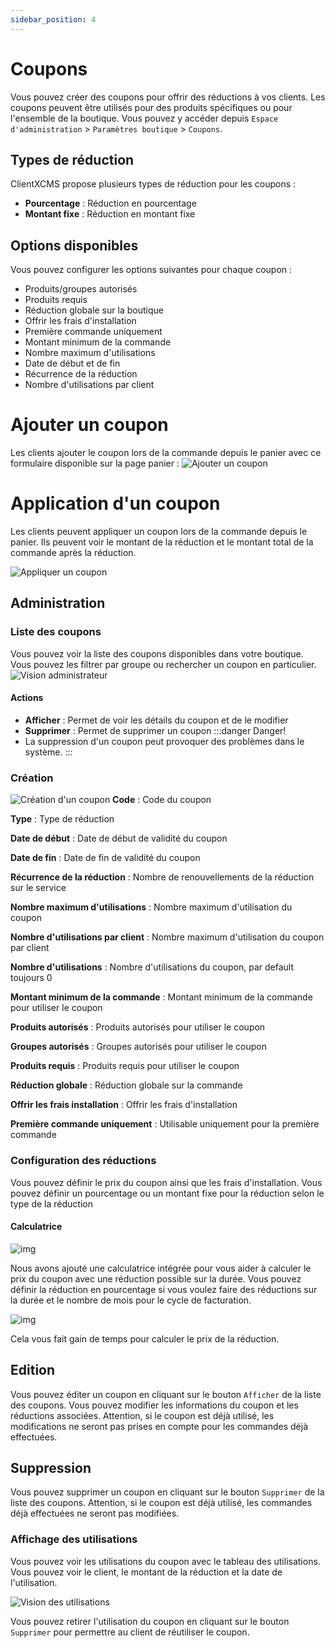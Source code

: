 ```yaml
---
sidebar_position: 4
---
```

# Coupons
Vous pouvez créer des coupons pour offrir des réductions à vos clients. Les coupons peuvent être utilisés pour des produits spécifiques ou pour l'ensemble de la boutique. Vous pouvez y accéder depuis `Espace d'administration` > `Paramètres boutique` > `Coupons`.
## Types de réduction
ClientXCMS propose plusieurs types de réduction pour les coupons :
- **Pourcentage** : Réduction en pourcentage
- **Montant fixe** : Réduction en montant fixe

## Options disponibles
Vous pouvez configurer les options suivantes pour chaque coupon :
- Produits/groupes autorisés
- Produits requis
- Réduction globale sur la boutique
- Offrir les frais d'installation
- Première commande uniquement
- Montant minimum de la commande
- Nombre maximum d'utilisations
- Date de début et de fin
- Récurrence de la réduction
- Nombre d'utilisations par client
# Ajouter un coupon
Les clients ajouter le coupon lors de la commande depuis le panier avec ce formulaire disponible sur la page panier : 
![Ajouter un coupon](/img/next_gen/settings/store/coupons/add_coupon.png)
# Application d'un coupon
Les clients peuvent appliquer un coupon lors de la commande depuis le panier. Ils peuvent voir le montant de la réduction et le montant total de la commande après la réduction.

![Appliquer un coupon](/img/next_gen/settings/store/coupons/applied_coupon.png)
## Administration
### Liste des coupons
Vous pouvez voir la liste des coupons disponibles dans votre boutique. Vous pouvez les filtrer par groupe ou rechercher un coupon en particulier.
![Vision administrateur](/img/next_gen/settings/store/coupons/admin_list.png)
#### Actions
- **Afficher** : Permet de voir les détails du coupon et de le modifier
- **Supprimer** : Permet de supprimer un coupon
:::danger Danger!
- La suppression d'un coupon peut provoquer des problèmes dans le système.
:::

### Création
![Création d'un coupon](/img/next_gen/settings/store/coupons/create_coupon.png)
**Code** : Code du coupon

**Type** : Type de réduction

**Date de début** : Date de début de validité du coupon

**Date de fin** : Date de fin de validité du coupon

**Récurrence de la réduction** : Nombre de renouvellements de la réduction sur le service

**Nombre maximum d'utilisations** : Nombre maximum d'utilisation du coupon

**Nombre d'utilisations par client** : Nombre maximum d'utilisation du coupon par client

**Nombre d'utilisations** : Nombre d'utilisations du coupon, par default toujours 0

**Montant minimum de la commande** : Montant minimum de la commande pour utiliser le coupon

**Produits autorisés** : Produits autorisés pour utiliser le coupon

**Groupes autorisés** : Groupes autorisés pour utiliser le coupon

**Produits requis** : Produits requis pour utiliser le coupon

**Réduction globale** : Réduction globale sur la commande

**Offrir les frais installation** : Offrir les frais d'installation

**Première commande uniquement** : Utilisable uniquement pour la première commande

### Configuration des réductions
Vous pouvez définir le prix du coupon ainsi que les frais d'installation. Vous pouvez définir un pourcentage ou un montant fixe pour la réduction selon le type de la réduction
#### Calculatrice
![img](/img/next_gen/settings/store/coupons/create_pricing2.png)

Nous avons ajouté une calculatrice intégrée pour vous aider à calculer le prix du coupon avec une réduction possible sur la durée. Vous pouvez définir la réduction en pourcentage si vous voulez faire des réductions sur la durée et le nombre de mois pour le cycle de facturation.

![img](/img/next_gen/settings/store/products/config_pricing.png)

Cela vous fait gain de temps pour calculer le prix de la réduction.
## Edition
Vous pouvez éditer un coupon en cliquant sur le bouton `Afficher` de la liste des coupons. Vous pouvez modifier les informations du coupon et les réductions associées. Attention, si le coupon est déjà utilisé, les modifications ne seront pas prises en compte pour les commandes déjà effectuées.
## Suppression
Vous pouvez supprimer un coupon en cliquant sur le bouton `Supprimer` de la liste des coupons. Attention, si le coupon est déjà utilisé, les commandes déjà effectuées ne seront pas modifiées.
### Affichage des utilisations
Vous pouvez voir les utilisations du coupon avec le tableau des utilisations. Vous pouvez voir le client, le montant de la réduction et la date de l'utilisation.

![Vision des utilisations](/img/next_gen/settings/store/coupons/show_usages.png)

Vous pouvez retirer l'utilisation du coupon en cliquant sur le bouton `Supprimer` pour permettre au client de réutiliser le coupon.